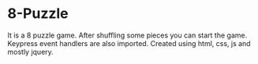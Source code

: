 # 8-Puzzle

It is a 8 puzzle game. After shuffling some pieces you can start the game. Keypress event handlers are also imported.
Created using html, css, js and mostly jquery.
